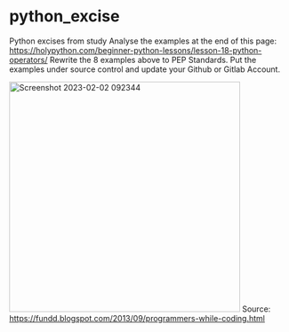 # python_excise
Python excises from study
Analyse the examples at the end of this page: https://holypython.com/beginner-python-lessons/lesson-18-python-operators/
Rewrite the 8 examples above to PEP Standards.
Put the examples under source control and update your Github or Gitlab Account.

<img width="415" alt="Screenshot 2023-02-02 092344" src="https://user-images.githubusercontent.com/122101226/216284102-e3d5c5c9-e993-44a4-a201-b8937b43b857.png"> Source: https://fundd.blogspot.com/2013/09/programmers-while-coding.html

